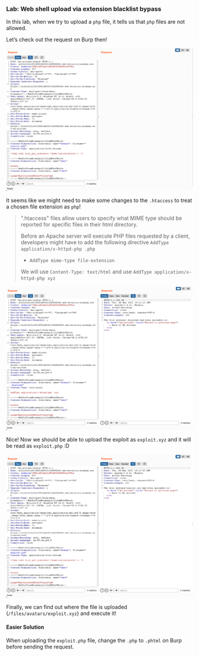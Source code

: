 ### Lab: Web shell upload via extension blacklist bypass

In this lab, when we try to upload a `php` file, it tells us that `php` files are not allowed.

Let’s check out the request on Burp then!

![upload_failed](upload_failed.png)

It seems like we might need to make some changes to the `.htaccess` to treat a chosen file extension as `php`!

>   ".htaccess" files allow users to specify what MIME type should be reported for specific files in their html directory. 
>
>   Before an Apache server will execute PHP files requested by a client, developers might have to add the following directive `AddType application/x-httpd-php .php`
>
>   -   `AddType mime-type file-extension`
>
>   We will use `Content-Type: text/html` and use `AddType application/x-httpd-php xyz`

![htaccess](htaccess.png)

Nice! Now we should be able to upload the exploit as `exploit.xyz` and it will be read as `exploit.php` :D

![upload_success](upload_success.png)

Finally, we can find out where the file is uploaded (`/files/avatars/exploit.xyz`) and execute it! 

#### Easier Solution

When uploading the `exploit.php` file, change the `.php` to `.phtml` on Burp before sending the request.